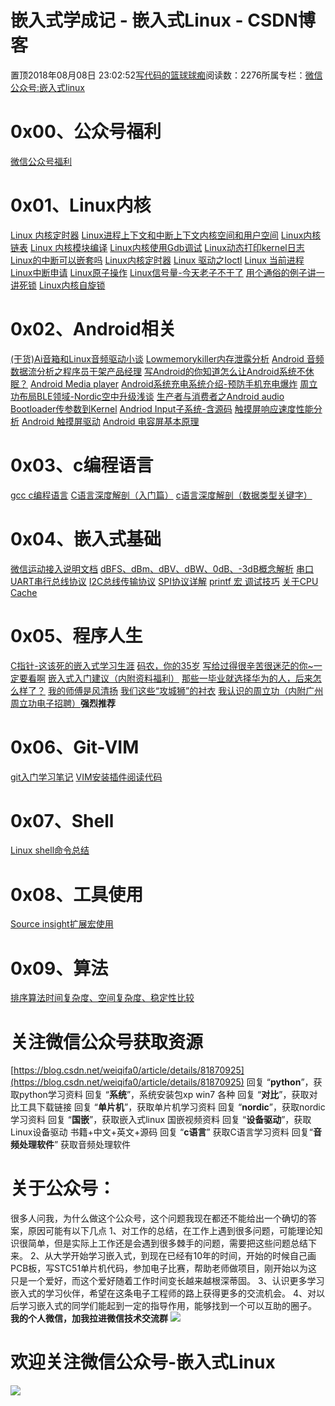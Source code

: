 
# 嵌入式学成记 - 嵌入式Linux - CSDN博客

置顶2018年08月08日 23:02:52[写代码的篮球球痴](https://me.csdn.net/weiqifa0)阅读数：2276所属专栏：[微信公众号:嵌入式linux](https://blog.csdn.net/column/details/26885.html)



# 0x00、公众号福利
[微信公众号福利](https://mp.weixin.qq.com/s?__biz=MzA5NTM3MjIxMw==&mid=2247484373&idx=1&sn=1b319e4577bd577ca67ac9e0bdf4a84f&chksm=9041150fa7369c196d56c95193e53ceaf933e50bdd15a7eb74584a02c662d2880c902121241e&token=247166716&lang=zh_CN#rd)
# 0x01、Linux内核
[Linux 内核定时器](http://mp.weixin.qq.com/s?__biz=MzA5NTM3MjIxMw==&mid=2247483971&idx=1&sn=cf7a03b0a185dc0c180d4de7391e5082&chksm=90411499a7369d8fa8a9114c05c453af15e3de507c0b1a57d46dd79c90c5f127cf8f1eb13091#rd)
[Linux进程上下文和中断上下文内核空间和用户空间](http://mp.weixin.qq.com/s?__biz=MzA5NTM3MjIxMw==&mid=2247483948&idx=1&sn=2094d5266440bd1b2bc396ec69cd2104&chksm=904114f6a7369de0b8eee239d6cf418e311fdb6d4f264b934536d6a371c47b8726ebf4dc9152#rd)
[Linux内核链表](http://mp.weixin.qq.com/s?__biz=MzA5NTM3MjIxMw==&mid=2247483923&idx=1&sn=4006d180f55e4a6e55f51f398cc0f125&chksm=904114c9a7369ddf139b0ce2b384839744f0f001b179e89af86f87cfd9e593e31aef993c287e#rd)
[Linux 内核模块编译](http://mp.weixin.qq.com/s?__biz=MzA5NTM3MjIxMw==&mid=2247483918&idx=1&sn=26d91b3029b38231d293b10d6f6c00cf&chksm=904114d4a7369dc253f50cf1b50c9db439dd3f7020838a6c50f3b6b94a7a8b15e4d2a211f86e#rd)
[Linux内核使用Gdb调试](http://mp.weixin.qq.com/s?__biz=MzA5NTM3MjIxMw==&mid=2247483898&idx=1&sn=a300e3969968699c5b87d0287bde2871&chksm=90411720a7369e36f59f9069cf168de152fe5fe6a1cec5af71601769318ee72443589368dccd#rd)
[Linux动态打印kernel日志](http://mp.weixin.qq.com/s?__biz=MzA5NTM3MjIxMw==&mid=2247483894&idx=1&sn=1eed5411a9c8d7fb3acb60bc44dfae72&chksm=9041172ca7369e3aaf79215e04d1152c17e4657ad7aa434cfa8c0a69ddef340e5a8749b7cd08#rd)
[Linux的中断可以嵌套吗](http://mp.weixin.qq.com/s?__biz=MzA5NTM3MjIxMw==&mid=2247483976&idx=1&sn=e122af1f54800248b966d61909d7b097&chksm=90411492a7369d84a9368b044a0ee68f4c21aca8991e6fc078124800a40cd84badf6714be5f8#rd)
[Linux内核定时器](http://mp.weixin.qq.com/s?__biz=MzA5NTM3MjIxMw==&mid=2247483971&idx=1&sn=cf7a03b0a185dc0c180d4de7391e5082&chksm=90411499a7369d8fa8a9114c05c453af15e3de507c0b1a57d46dd79c90c5f127cf8f1eb13091#rd)
[Linux 驱动之Ioctl](http://mp.weixin.qq.com/s?__biz=MzA5NTM3MjIxMw==&mid=2247483955&idx=1&sn=ff98b0fe4a85fcdae9a1dd3272a4ccb7&chksm=904114e9a7369dffd1237b2f1b207b9a15faa1467b11abe05c270a27e78ee9294171c2a628e2#rd)
[Linux 当前进程](http://mp.weixin.qq.com/s?__biz=MzA5NTM3MjIxMw==&mid=2247483951&idx=1&sn=da275725c90178d40d717f0fed25c9ad&chksm=904114f5a7369de3a0c27e48ee208226cd7a3e124f0a4d1d9ccd5f3298b479905bbff4caff14#rd)
[Linux中断申请](https://mp.weixin.qq.com/s/WRMTLiMj_ce__OWtDCvrnA)
[Linux原子操作](https://mp.weixin.qq.com/s?__biz=MzA5NTM3MjIxMw==&tempkey=OTcwXzZ3blNrdmttTzNBbXVZUisyOFdULVdTa1hXMmM3c1pVYk5CNmpGTnNVUDlNdEhRU25ZbThpOXJiWHdwZ2RPakdFRGhlT1NqSGFpbTZ5V0xkVkppbHhxSWVJdXdKVTVfbzVQYUNqNm9FWUhmSFlYREx0U0NVMEMwZU5rYWlFeTNwUTlYTXlJcVRJNGxIWm9QYmNuYnpZUWFyZWRfeV9jYlUzbWlQVEF%2Bfg%3D%3D&chksm=104114a927369dbf31e7683e6c0cadc5f1d489165ff47dda3939b34e864e3f1b21c8367268d8#rd)
[Linux信号量-今天老子不干了](https://mp.weixin.qq.com/s/V7Pg-Pc1w1OAXNRf7D4EXg)
[用个通俗的例子讲一讲死锁](https://mp.weixin.qq.com/s/au-ZXnTgpOO3mYRyKir01w)
[Linux内核自旋锁](https://mp.weixin.qq.com/s?__biz=MzA5NTM3MjIxMw==&mid=2247484290&idx=1&sn=02cc54b842959b64d4adbdd72856adee&chksm=90411558a7369c4e586cd68c10904dbea0589b58ec446cd726ca181efad506a2162620dc4d83&token=94070531&lang=zh_CN#rd)

# 0x02、Android相关
[(干货)Ai音箱和Linux音频驱动小谈](http://mp.weixin.qq.com/s?__biz=MzA5NTM3MjIxMw==&mid=2247483889&idx=1&sn=775c7254834833583f39d6217df02657&chksm=9041172ba7369e3d76c38930a61c90119479fe301fe04c365c5196d611645b4b77c899b98b70#rd)
[Lowmemorykiller内存泄露分析](http://mp.weixin.qq.com/s?__biz=MzA5NTM3MjIxMw==&mid=2247483909&idx=1&sn=d64394cd8a10a00b20f9c0df466714fa&chksm=904114dfa7369dc95314c3b427941af129a4b77d3ea7b0bf3d0f3f1b9ed3ffaa21b7e603a956#rd)
[Android 音频数据流分析之程序员干架产品经理](http://mp.weixin.qq.com/s?__biz=MzA5NTM3MjIxMw==&mid=2247483963&idx=1&sn=33a587983ea5d0593f6306e472785c5b&chksm=904114e1a7369df7e99baaac3b465a8ef5d802fc6eef0e6df9b991e135755f8ad59fb7178220#rd)
[写Android的你知道怎么让Android系统不休眠？](http://mp.weixin.qq.com/s?__biz=MzA5NTM3MjIxMw==&mid=2247483980&idx=1&sn=11d728f4a1d56bbc4e42f6955ff76a9c&chksm=90411496a7369d8059b7bfe8d5d5a4f25737027e653fa297804314d475d65efe08f1c38ca15f#rd)
[Android Media player](https://mp.weixin.qq.com/s/JZBfU8vDVQj4DDRay7-7pw)
[Android系统充电系统介绍-预防手机充电爆炸](https://mp.weixin.qq.com/s?__biz=MzA5NTM3MjIxMw==&mid=2247484017&idx=1&sn=6f747ea0647eee66089f8e4955833550&chksm=904114aba7369dbdf72185741ec996309e28dbf86b3fedd7bc9debe22bc3f1ee59018078c106&token=1602048692&lang=zh_CN#rd)
[周立功布局BLE领域-Nordic空中升级浅谈](https://mp.weixin.qq.com/s/fLTOJkpbR2x5gvDRlINfJg)
[生产者与消费者之Android audio](https://mp.weixin.qq.com/s/TmbE34Ddwk_2GuQ7YrNgdg)
[Bootloader传参数到Kernel](http://mp.weixin.qq.com/s?__biz=MzA5NTM3MjIxMw==&mid=100000431&idx=1&sn=dc9fd1bd8a4c12309deeecba0c2d04ec&chksm=1041147527369d6323f3cedc65e641f241ae7f8be9a5491243b1d62a590f0c3fde52c2a0ec57#rd)
[Andriod Input子系统-含源码](http://mp.weixin.qq.com/s?__biz=MzA5NTM3MjIxMw==&mid=100000459&idx=1&sn=30fc49ad72454ab63cd1b761fd834ed5&chksm=1041141127369d07d0528d0d8974f484aa2465b1ee987cd6323d9937755905d21bb461897e10#rd)
[触摸屏响应速度性能分析](https://mp.weixin.qq.com/s?__biz=MzA5NTM3MjIxMw==&mid=2247484122&idx=1&sn=0d0bdcfcc1aa4c41609a76060145e333&chksm=90411400a7369d164427554405d0adcd6692eef6c2f0cb9c057b993d2cb2b48bd8fa87a5fa68&token=297313023&lang=zh_CN#rd)
[Android 触摸屏驱动](https://mp.weixin.qq.com/s?__biz=MzA5NTM3MjIxMw==&mid=2247484246&idx=1&sn=12881569a35e1736051ef4a87051fca3&chksm=9041158ca7369c9a3c95cad4095baa5f13f3dcd4ba6fe46117780ef94ae5dbf67ae9d28894a8&token=1903326025&lang=zh_CN#rd)
[Android 电容屏基本原理](https://mp.weixin.qq.com/s?__biz=MzA5NTM3MjIxMw==&mid=2247484240&idx=1&sn=22a3deb1d7189ccc1761ffa25bbf3b5c&chksm=9041158aa7369c9ce0b9bcbe99a7012d5c1660b5cceaeb6b25d1b94c325c4a63be5670212c2f&token=1903326025&lang=zh_CN#rd)
# 0x03、c编程语言
[gcc c编程语言](https://mp.weixin.qq.com/s?__biz=MzA5NTM3MjIxMw==&mid=2247484144&idx=1&sn=87894365cc80b7356261ce8ea78abb03&chksm=9041142aa7369d3ca99de17440195d1be31648956c2cd6cda39d807befbedc7178df1c5b49e1&token=1425099591&lang=zh_CN#rd)
[C语言深度解剖（入门篇）](https://zhuanlan.zhihu.com/p/47026116)
[c语言深度解剖（数据类型关键字）](https://zhuanlan.zhihu.com/p/47140512)
# 0x04、嵌入式基础
[微信运动接入说明文档](http://mp.weixin.qq.com/s?__biz=MzA5NTM3MjIxMw==&mid=2247483944&idx=1&sn=b78e4884e6ed0b0f29514971dc217560&chksm=904114f2a7369de4cd7052f507a361a6fba7ceb2fd8a1c610129974fe4f909172daf14e3a458#rd)
[dBFS、dBm、dBV、dBW、0dB、-3dB概念解析](http://mp.weixin.qq.com/s?__biz=MzA5NTM3MjIxMw==&mid=2247483986&idx=1&sn=ae57ab1c79a5b407ecb82d5dfc5edcaf&chksm=90411488a7369d9e2f4498a6902f84d01c9fc0b3b38ee3c1e275a5d286bbb65aee2b2d7a0416#rd)
[串口UART串行总线协议](https://mp.weixin.qq.com/s?__biz=MzA5NTM3MjIxMw==&mid=2247484158&idx=1&sn=a77f92ae1e645f2417f1cab6c3ebeb45&chksm=90411424a7369d32bb036cc665b70e4949919377182fb1f8a536b0616a705cdbc9191ff11da1&token=1899712289&lang=zh_CN#rd)
[I2C总线传输协议](https://mp.weixin.qq.com/s?__biz=MzA5NTM3MjIxMw==&mid=2247484176&idx=1&sn=0194014f7d50a5748bde77bdcefbbe71&chksm=904115caa7369cdcc187326401020cc2f5e63dba417f58d00b984a68601fa7ce0d78a6f782f0&token=1630138011&lang=zh_CN#rd)
[SPI协议详解](https://mp.weixin.qq.com/s?__biz=MzA5NTM3MjIxMw==&mid=2247484201&idx=1&sn=4dcdf31eb00b53a184ced549a6be531d&chksm=904115f3a7369ce5c29987f1b0cc1d3eac00a85c6a5cad65358d32cfcd886413cc0b8ee0acd0&token=1602048692&lang=zh_CN#rd)
[printf 宏 调试技巧](https://mp.weixin.qq.com/s?__biz=MzA5NTM3MjIxMw==&mid=2247484262&idx=1&sn=3561b27649af794cb84e7cbf98542571&chksm=904115bca7369caa879aac6960e6ecaf0ca838fd774eeb6cfc8e30013ba3531f15db68f5bcd9&token=43455523&lang=zh_CN#rd)
[关于CPU Cache](https://mp.weixin.qq.com/s?__biz=MzA5NTM3MjIxMw==&mid=2247484307&idx=1&sn=72f5aa5b6a430d23ff40d8cf33b026cc&chksm=90411549a7369c5f0ac273798cb08a16ea8238dcd574885e91ee086ab2ebc91c8d26369810c8&token=94070531&lang=zh_CN#rd)

# 0x05、程序人生
[C指针-这该死的嵌入式学习生涯](https://mp.weixin.qq.com/s?__biz=MzA5NTM3MjIxMw==&mid=2247484044&idx=1&sn=d3bff47bb1d263b1a0087ac52aa62669&chksm=90411456a7369d40dde07f0ad54359ebcbde3830ed767fe8d25e429d199c95fbc7b25f69af28&token=1726473065&lang=zh_CN#rd)
[码农，你的35岁](https://mp.weixin.qq.com/s/Rf4OHiSFls9BQv0yx2qY7A)
[写给过得很辛苦很迷茫的你~一定要看啊](https://mp.weixin.qq.com/s?__biz=MzA5NTM3MjIxMw==&mid=2247484165&idx=1&sn=d63022dac238695592a0fd0b2b3b2539&chksm=904115dfa7369cc9f4417d27a9768a06c5403dfe3ce154c73e4e4c95753a88001e51b05d0fcb&token=764789769&lang=zh_CN#rd)
[嵌入式入门建议（内附资料福利）](https://mp.weixin.qq.com/s?__biz=MzA5NTM3MjIxMw==&mid=2247484222&idx=1&sn=7951c4e74305c40e5f30f36e7f0ff811&chksm=904115e4a7369cf23dd59a34d88a81c9471d0eb7054fe7789ae299a8a7935b63b971786337fd&token=1469010328&lang=zh_CN#rd)
[那些一毕业就选择华为的人，后来怎么样了？](https://mp.weixin.qq.com/s?__biz=MzA5NTM3MjIxMw==&mid=2247484226&idx=1&sn=e2591f20a84df904efbeeb63364a5db6&chksm=90411598a7369c8eaa84a8ae72bf32cfb6eed74bcced1fbbdc85802decb92ad6fe8a4ec1798e&token=1371150962&lang=zh_CN#rd)
[我的师傅是风清扬](https://mp.weixin.qq.com/s?__biz=MzA5NTM3MjIxMw==&mid=2247484268&idx=1&sn=eebfaad41389b331b5976ff5c02db006&chksm=904115b6a7369ca0984b120053448f1925a8ea30aed3457bfdd7235e9b7846029b976e6add4b&token=43455523&lang=zh_CN#rd)
[我们这些“攻城狮”的衬衣](https://mp.weixin.qq.com/s?__biz=MzA5NTM3MjIxMw==&mid=2247484296&idx=1&sn=a5be677684980a28d2c273ead41eb7f7&chksm=90411552a7369c449413b41d64388f9439661d0d7b96774dd8c2bee184e8056797cd90367d68&token=94070531&lang=zh_CN#rd)
[我认识的周立功（内附广州周立功电子招聘）](https://mp.weixin.qq.com/s?__biz=MzA5NTM3MjIxMw==&mid=2247484286&idx=1&sn=d06d0f11b3d921d2578166ba72eab317&chksm=904115a4a7369cb2c398f9ceae2019cb3ab3af5587b59742a9011e20bd70fdb0f9431db359f1&token=94070531&lang=zh_CN#rd)**********强烈推荐**********
# 0x06、Git-VIM
[git入门学习笔记](http://mp.weixin.qq.com/s?__biz=MzA5NTM3MjIxMw==&mid=2247483858&idx=1&sn=c49c4701935352035b4164fac90a78b7&chksm=90411708a7369e1e52e480163340bea22b35493ff74abd21e2bd4345fbe4ea0b682c4c7bfb35#rd)
[VIM安装插件阅读代码]()
# 0x07、Shell
[Linux shell命令总结](http://mp.weixin.qq.com/s?__biz=MzA5NTM3MjIxMw==&mid=2247483966&idx=1&sn=e8258fbd385155a4f251092011f11542&chksm=904114e4a7369df222b774529869f620cf59153ffb747283d84faa76f2ae7f84d462cdad5c2c#rd)
# 0x08、工具使用
[Source insight扩展宏使用](http://mp.weixin.qq.com/s?__biz=MzA5NTM3MjIxMw==&mid=2247483869&idx=1&sn=2b50dc31e142c081e45b753c21929e4f&chksm=90411707a7369e11375394cba99920305c17737c1392b3c884e006af82c81b858f0d8992fe33#rd)
# 0x09、算法
[排序算法时间复杂度、空间复杂度、稳定性比较](https://mp.weixin.qq.com/s?__biz=MzA5NTM3MjIxMw==&mid=2247484204&idx=1&sn=ec8929af7cd3a8b2ecf746d0e2233114&chksm=904115f6a7369ce09fb6328981fdbbf97af9d736d19c09b362b3d228348ed60e5ba09cfd8070&token=417976776&lang=zh_CN#rd)

# 关注微信公众号获取资源
[https://blog.csdn.net/weiqifa0/article/details/81870925](https://blog.csdn.net/weiqifa0/article/details/81870925)
回复 “**python**”，获取python学习资料
回复 “**系统**”，系统安装包xp win7 各种
回复 “**对比**”，获取对比工具下载链接
回复 “**单片机**”，获取单片机学习资料
回复 “**nordic**”，获取nordic学习资料
回复 “**国嵌**”，获取嵌入式linux 国嵌视频资料
回复 “**设备驱动**”，获取Linux设备驱动 书籍+中文+英文+源码
回复 “**c语言**” 获取C语言学习资料
回复“**音频处理软件**” 获取音频处理软件
# 关于公众号：
很多人问我，为什么做这个公众号，这个问题我现在都还不能给出一个确切的答案，原因可能有以下几点
1、对工作的总结，在工作上遇到很多问题，可能理论知识很简单，但是实际上工作还是会遇到很多棘手的问题，需要把这些问题总结下来。
2、从大学开始学习嵌入式，到现在已经有10年的时间，开始的时候自己画PCB板，写STC51单片机代码，参加电子比赛，帮助老师做项目，刚开始以为这只是一个爱好，而这个爱好随着工作时间变长越来越根深蒂固。
3、认识更多学习嵌入式的学习伙伴，希望在这条电子工程师的路上获得更多的交流机会。
4、对以后学习嵌入式的同学们能起到一定的指导作用，能够找到一个可以互助的圈子。
**我的个人微信，加我拉进微信技术交流群**
![](https://img-blog.csdnimg.cn/20190301233237165.png)
# 欢迎关注微信公众号-嵌入式Linux
![](https://img-blog.csdnimg.cn/20190305175101323.jpg?x-oss-process=image/watermark,type_ZmFuZ3poZW5naGVpdGk,shadow_10,text_aHR0cHM6Ly9ibG9nLmNzZG4ubmV0L3dlaXFpZmEw,size_16,color_FFFFFF,t_70)


